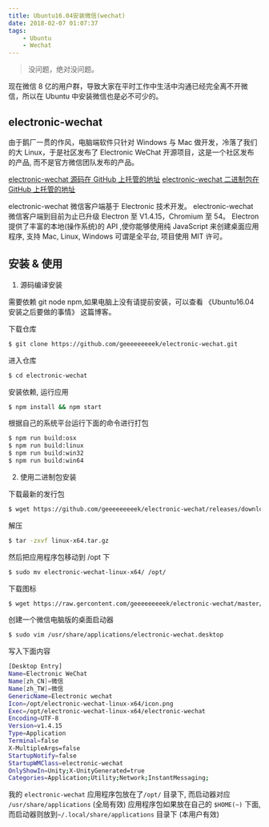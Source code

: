 ```yaml
---
title: Ubuntu16.04安装微信(wechat)
date: 2018-02-07 01:07:37
tags:
    - Ubuntu
    - Wechat
---
```


> 没问题，绝对没问题。

现在微信 8 亿的用户群，导致大家在平时工作中生活中沟通已经完全离不开微信，所以在 Ubuntu 中安装微信也是必不可少的。

<!-- more -->


## electronic-wechat

由于鹅厂一贯的作风，电脑端软件只针对 Windows 与 Mac 做开发，冷落了我们的大 Linux，于是社区发布了 Electronic WeChat 开源项目，这是一个社区发布的产品, 而不是官方微信团队发布的产品。


[electronic-wechat 源码在 GitHub 上托管的地址](https://github.com/geeeeeeeeek/electronic-wechat)
[electronic-wechat 二进制包在 GitHub 上托管的地址](https://github.com/geeeeeeeeek/electronic-wechat/releases)

electronic-wechat 微信客户端基于 Electronic 技术开发。
electronic-wechat 微信客户端到目前为止已升级 Electron 至 V1.4.15，Chromium 至 54。
Electron 提供了丰富的本地(操作系统)的 API ,使你能够使用纯 JavaScript 来创建桌面应用程序, 支持 Mac, Linux, Windows 可谓是全平台, 项目使用 MIT 许可。


## 安装 & 使用

1. 源码编译安装

需要依赖 git node npm,如果电脑上没有请提前安装，可以查看 《Ubuntu16.04安装之后要做的事情》 这篇博客。

下载仓库
``` bash
$ git clone https://github.com/geeeeeeeeek/electronic-wechat.git
```

进入仓库
``` bash
$ cd electronic-wechat
```

安装依赖, 运行应用
``` bash
$ npm install && npm start
```

根据自己的系统平台运行下面的命令进行打包
``` bash
$ npm run build:osx
$ npm run build:linux
$ npm run build:win32
$ npm run build:win64
```

2. 使用二进制包安装

下载最新的发行包
``` bash
$ wget https://github.com/geeeeeeeeek/electronic-wechat/releases/download/V2.0/linux-x64.tar.gz
```

解压
``` bash
$ tar -zxvf linux-x64.tar.gz
```

然后把应用程序包移动到 /opt 下
``` bash
$ sudo mv electronic-wechat-linux-x64/ /opt/
```

下载图标
``` bash
$ wget https://raw.gercontent.com/geeeeeeeeek/electronic-wechat/master/assets/icon.png -O /opt/electronic-wechat-linux-x64/icon.png
```

创建一个微信电脑版的桌面启动器
``` bash
$ sudo vim /usr/share/applications/electronic-wechat.desktop
```
写入下面内容
``` bash
[Desktop Entry]
Name=Electronic WeChat
Name[zh_CN]=微信
Name[zh_TW]=微信
GenericName=Electronic wechat
Icon=/opt/electronic-wechat-linux-x64/icon.png
Exec=/opt/electronic-wechat-linux-x64/electronic-wechat
Encoding=UTF-8
Version=v1.4.15
Type=Application
Terminal=false
X-MultipleArgs=false
StartupNotify=false
StartupWMClass=electronic-wechat
OnlyShowIn=Unity;X-UnityGenerated=true
Categories=Application;Utility;Network;InstantMessaging;
```

我的 `electronic-wechat` 应用程序包放在了`/opt/` 目录下, 而启动器对应 `/usr/share/applications` (全局有效)
应用程序包如果放在自己的 `$HOME(~)` 下面, 而启动器则放到`~/.local/share/applications` 目录下 (本用户有效)


